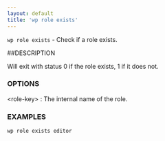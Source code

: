 ```yaml
---
layout: default
title: 'wp role exists'
---
```


`wp role exists` - Check if a role exists.

##DESCRIPTION

Will exit with status 0 if the role exists, 1 if it does not.

### OPTIONS

&lt;role-key&gt;
: The internal name of the role.

### EXAMPLES

    wp role exists editor

